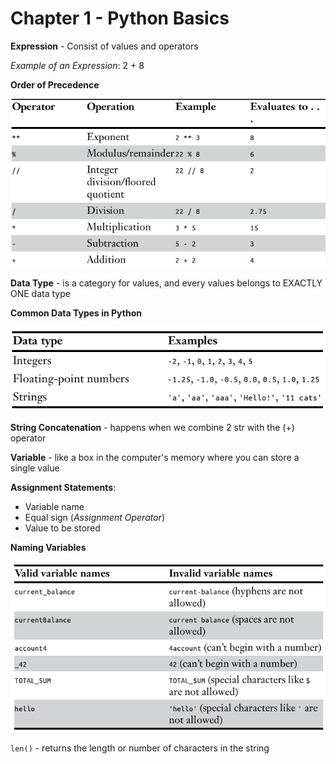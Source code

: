 # Chapter 1 - Python Basics

**Expression** - Consist of values and operators

*Example of an Expression*: 2 + 8


**Order of Precedence**

![Order of Precedence](./images/image.png)

**Data Type** - is a category for values, and every values belongs to EXACTLY ONE data type

**Common Data Types in Python**

![Common Data Types in Python](./images/image-1.png)

**String Concatenation** - happens when we combine 2 str with the (+) operator

**Variable** - like a box in the computer's memory where you can store a single value

**Assignment Statements**:

- Variable name
- Equal sign (*Assignment Operator*)
- Value to be stored

**Naming Variables**

![Naming Variables](./images/image-2.png)

``len()`` - returns the length or number of characters in the string